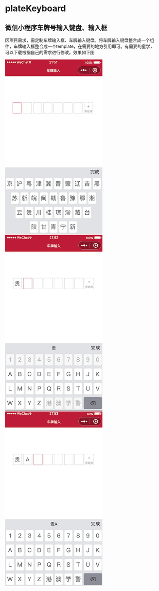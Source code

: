 # plateKeyboard
## 微信小程序车牌号输入键盘、输入框

因项目需求，需定制车牌输入框、车牌输入键盘。将车牌输入键盘整合成一个组件，车牌输入框整合成一个template，在需要的地方引用即可。有需要的童学，可以下载根据自己的需求进行修改。效果如下图

![](plateKeyboard1.png) ![](plateKeyboard2.png) ![](plateKeyboard.png)
